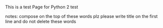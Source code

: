 This is a test Page for Python 2
test














notes:
compose on the top of these words plz
please write title on the first line
and do not delete these words
